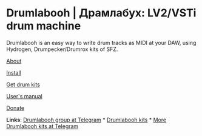# Drumlabooh | Драмлабух: LV2/VSTi drum machine

Drumlabooh is an easy way to write drum tracks as MIDI at your DAW, using Hydrogen, Drumpecker/Drumrox kits of SFZ.

[About](about.md)

[Install](install.md)

[Get drum kits](https://github.com/psemiletov/drum_sklad)

[User's manual](manual.md)

[Donate](donate.md)


**Links**: [Drumlabooh group at Telegram](https://t.me/drumlabooh) * [Drumlabooh kits](https://github.com/psemiletov/Drumlabooh-kits) * [More Drumlabooh kits at Telegram](https://t.me/drumlabooh_kits)

